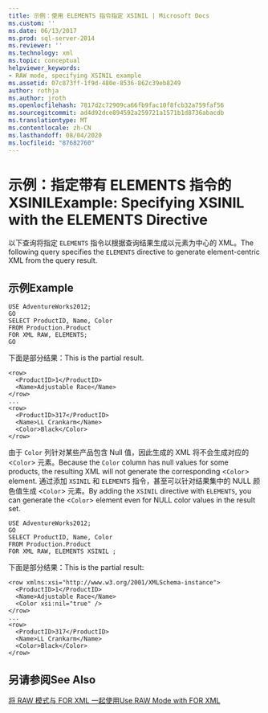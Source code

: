 ```yaml
---
title: 示例：使用 ELEMENTS 指令指定 XSINIL | Microsoft Docs
ms.custom: ''
ms.date: 06/13/2017
ms.prod: sql-server-2014
ms.reviewer: ''
ms.technology: xml
ms.topic: conceptual
helpviewer_keywords:
- RAW mode, specifying XSINIL example
ms.assetid: 07c873ff-1f9d-480e-8536-862c39eb8249
author: rothja
ms.author: jroth
ms.openlocfilehash: 7817d2c72909ca66fb9fac10f8fcb32a759faf56
ms.sourcegitcommit: ad4d92dce894592a259721a1571b1d8736abacdb
ms.translationtype: MT
ms.contentlocale: zh-CN
ms.lasthandoff: 08/04/2020
ms.locfileid: "87682760"
---
```

# <a name="example-specifying-xsinil-with-the-elements-directive"></a><span data-ttu-id="52a40-102">示例：指定带有 ELEMENTS 指令的 XSINIL</span><span class="sxs-lookup"><span data-stu-id="52a40-102">Example: Specifying XSINIL with the ELEMENTS Directive</span></span>
  <span data-ttu-id="52a40-103">以下查询将指定 `ELEMENTS` 指令以根据查询结果生成以元素为中心的 XML。</span><span class="sxs-lookup"><span data-stu-id="52a40-103">The following query specifies the `ELEMENTS` directive to generate element-centric XML from the query result.</span></span>  
  
## <a name="example"></a><span data-ttu-id="52a40-104">示例</span><span class="sxs-lookup"><span data-stu-id="52a40-104">Example</span></span>  
  
```  
USE AdventureWorks2012;  
GO  
SELECT ProductID, Name, Color  
FROM Production.Product  
FOR XML RAW, ELEMENTS;  
GO  
```  
  
 <span data-ttu-id="52a40-105">下面是部分结果：</span><span class="sxs-lookup"><span data-stu-id="52a40-105">This is the partial result.</span></span>  
  
```  
<row>  
  <ProductID>1</ProductID>  
  <Name>Adjustable Race</Name>  
</row>  
...  
<row>  
  <ProductID>317</ProductID>  
  <Name>LL Crankarm</Name>  
  <Color>Black</Color>  
</row>  
```  
  
 <span data-ttu-id="52a40-106">由于 `Color` 列针对某些产品包含 Null 值，因此生成的 XML 将不会生成对应的 <`Color`> 元素。</span><span class="sxs-lookup"><span data-stu-id="52a40-106">Because the `Color` column has null values for some products, the resulting XML will not generate the corresponding <`Color`> element.</span></span> <span data-ttu-id="52a40-107">通过添加 `XSINIL` 和 `ELEMENTS` 指令，甚至可以针对结果集中的 NULL 颜色值生成 <`Color`> 元素。</span><span class="sxs-lookup"><span data-stu-id="52a40-107">By adding the `XSINIL` directive with `ELEMENTS`, you can generate the <`Color`> element even for NULL color values in the result set.</span></span>  
  
```  
USE AdventureWorks2012;  
GO  
SELECT ProductID, Name, Color  
FROM Production.Product  
FOR XML RAW, ELEMENTS XSINIL ;  
```  
  
 <span data-ttu-id="52a40-108">下面是部分结果：</span><span class="sxs-lookup"><span data-stu-id="52a40-108">This is the partial result:</span></span>  
  
```  
<row xmlns:xsi="http://www.w3.org/2001/XMLSchema-instance">  
  <ProductID>1</ProductID>  
  <Name>Adjustable Race</Name>  
  <Color xsi:nil="true" />  
</row>  
...  
<row>  
  <ProductID>317</ProductID>  
  <Name>LL Crankarm</Name>  
  <Color>Black</Color>  
</row>  
```  
  
## <a name="see-also"></a><span data-ttu-id="52a40-109">另请参阅</span><span class="sxs-lookup"><span data-stu-id="52a40-109">See Also</span></span>  
 [<span data-ttu-id="52a40-110">将 RAW 模式与 FOR XML 一起使用</span><span class="sxs-lookup"><span data-stu-id="52a40-110">Use RAW Mode with FOR XML</span></span>](use-raw-mode-with-for-xml.md)  
  
  
